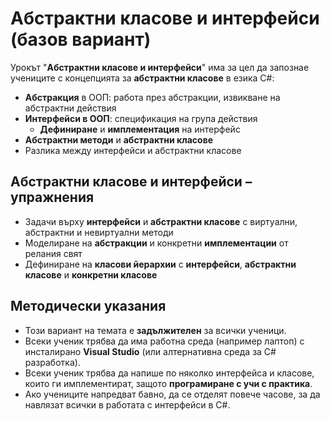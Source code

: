 # Абстрактни класове и интерфейси (базов вариант)

Урокът "**Абстрактни класове и интерфейси**" има за цел да запознае учениците с концепцията за **абстрактни класове** в езика C#:
 - **Абстракция** в ООП: работа през абстракции, извикване на абстрактни действия
 - **Интерфейси в ООП**: спецификация на група действия 
   - **Дефиниране** и **имплементация** на интерфейс
 - **Абстрактни методи** и **абстрактни класове**
 - Разлика между интерфейси и абстрактни класове

## Абстрактни класове и интерфейси – упражнения
  - Задачи върху **интерфейси** и **абстрактни класове** с виртуални, абстрактни и невиртуални методи
  - Моделиране на **абстракции** и конкретни **имплементации** от релания свят
  - Дефиниране на **класови йерархии** с **интерфейси**, **абстрактни класове** и **конкретни класове**

## Методически указания
  - Този вариант на темата е **задължителен** за всички ученици.
  - Всеки ученик трябва да има работна среда (например лаптоп) с инсталирано **Visual Studio** (или алтернативна среда за C# разработка).
  - Всеки ученик трябва да напише по няколко интерфейса и класове, които ги имплементират, защото **програмиране с учи с практика**.
  - Ако учениците напредват бавно, да се отделят повече часове, за да навлязат всички в работата с интерфейси в C#.
